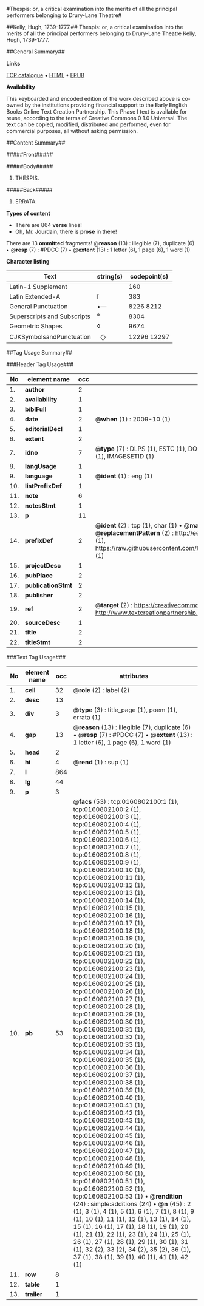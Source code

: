 #Thespis: or, a critical examination into the merits of all the principal performers belonging to Drury-Lane Theatre#

##Kelly, Hugh, 1739-1777.##
Thespis: or, a critical examination into the merits of all the principal performers belonging to Drury-Lane Theatre
Kelly, Hugh, 1739-1777.

##General Summary##

**Links**

[TCP catalogue](http://www.ota.ox.ac.uk/tcp/)  • 
[HTML](http://tei.it.ox.ac.uk/tcp/Texts-HTML/free/004/004773314.html)  • 
[EPUB](http://tei.it.ox.ac.uk/tcp/Texts-EPUB/free/004/004773314.epub)

**Availability**

This keyboarded and encoded edition of the
	       work described above is co-owned by the institutions
	       providing financial support to the Early English Books
	       Online Text Creation Partnership. This Phase I text is
	       available for reuse, according to the terms of Creative
	       Commons 0 1.0 Universal. The text can be copied,
	       modified, distributed and performed, even for
	       commercial purposes, all without asking permission.


##Content Summary##

#####Front#####

#####Body#####

1. THESPIS.

#####Back#####

1. ERRATA.

**Types of content**

  * There are 864 **verse** lines!
  * Oh, Mr. Jourdain, there is **prose** in there!

There are 13 **ommitted** fragments! 
 @__reason__ (13) : illegible (7), duplicate (6)  •  @__resp__ (7) : #PDCC (7)  •  @__extent__ (13) : 1 letter (6), 1 page (6), 1 word (1)

**Character listing**


|Text|string(s)|codepoint(s)|
|---|---|---|
|Latin-1 Supplement| |160|
|Latin Extended-A|ſ|383|
|General Punctuation|•—|8226 8212|
|Superscripts             and Subscripts|⁰|8304|
|Geometric Shapes|◊|9674|
|CJKSymbolsandPunctuation|〈〉|12296 12297|

##Tag Usage Summary##

###Header Tag Usage###

|No|element name|occ|attributes|
|---|---|---|---|
|1.|__author__|2||
|2.|__availability__|1||
|3.|__biblFull__|1||
|4.|__date__|2| @__when__ (1) : 2009-10 (1)|
|5.|__editorialDecl__|1||
|6.|__extent__|2||
|7.|__idno__|7| @__type__ (7) : DLPS (1), ESTC (1), DOCNO (1), TCP (1), GALEDOCNO (1), CONTENTSET (1), IMAGESETID (1)|
|8.|__langUsage__|1||
|9.|__language__|1| @__ident__ (1) : eng (1)|
|10.|__listPrefixDef__|1||
|11.|__note__|6||
|12.|__notesStmt__|1||
|13.|__p__|11||
|14.|__prefixDef__|2| @__ident__ (2) : tcp (1), char (1)  •  @__matchPattern__ (2) : ([0-9\-]+):([0-9IVX]+) (1), (.+) (1)  •  @__replacementPattern__ (2) : http://eebo.chadwyck.com/downloadtiff?vid=$1&page=$2 (1), https://raw.githubusercontent.com/textcreationpartnership/Texts/master/tcpchars.xml#$1 (1)|
|15.|__projectDesc__|1||
|16.|__pubPlace__|2||
|17.|__publicationStmt__|2||
|18.|__publisher__|2||
|19.|__ref__|2| @__target__ (2) : https://creativecommons.org/publicdomain/zero/1.0/ (1), http://www.textcreationpartnership.org/docs/. (1)|
|20.|__sourceDesc__|1||
|21.|__title__|2||
|22.|__titleStmt__|2||


###Text Tag Usage###

|No|element name|occ|attributes|
|---|---|---|---|
|1.|__cell__|32| @__role__ (2) : label (2)|
|2.|__desc__|13||
|3.|__div__|3| @__type__ (3) : title_page (1), poem (1), errata (1)|
|4.|__gap__|13| @__reason__ (13) : illegible (7), duplicate (6)  •  @__resp__ (7) : #PDCC (7)  •  @__extent__ (13) : 1 letter (6), 1 page (6), 1 word (1)|
|5.|__head__|2||
|6.|__hi__|4| @__rend__ (1) : sup (1)|
|7.|__l__|864||
|8.|__lg__|44||
|9.|__p__|3||
|10.|__pb__|53| @__facs__ (53) : tcp:0160802100:1 (1), tcp:0160802100:2 (1), tcp:0160802100:3 (1), tcp:0160802100:4 (1), tcp:0160802100:5 (1), tcp:0160802100:6 (1), tcp:0160802100:7 (1), tcp:0160802100:8 (1), tcp:0160802100:9 (1), tcp:0160802100:10 (1), tcp:0160802100:11 (1), tcp:0160802100:12 (1), tcp:0160802100:13 (1), tcp:0160802100:14 (1), tcp:0160802100:15 (1), tcp:0160802100:16 (1), tcp:0160802100:17 (1), tcp:0160802100:18 (1), tcp:0160802100:19 (1), tcp:0160802100:20 (1), tcp:0160802100:21 (1), tcp:0160802100:22 (1), tcp:0160802100:23 (1), tcp:0160802100:24 (1), tcp:0160802100:25 (1), tcp:0160802100:26 (1), tcp:0160802100:27 (1), tcp:0160802100:28 (1), tcp:0160802100:29 (1), tcp:0160802100:30 (1), tcp:0160802100:31 (1), tcp:0160802100:32 (1), tcp:0160802100:33 (1), tcp:0160802100:34 (1), tcp:0160802100:35 (1), tcp:0160802100:36 (1), tcp:0160802100:37 (1), tcp:0160802100:38 (1), tcp:0160802100:39 (1), tcp:0160802100:40 (1), tcp:0160802100:41 (1), tcp:0160802100:42 (1), tcp:0160802100:43 (1), tcp:0160802100:44 (1), tcp:0160802100:45 (1), tcp:0160802100:46 (1), tcp:0160802100:47 (1), tcp:0160802100:48 (1), tcp:0160802100:49 (1), tcp:0160802100:50 (1), tcp:0160802100:51 (1), tcp:0160802100:52 (1), tcp:0160802100:53 (1)  •  @__rendition__ (24) : simple:additions (24)  •  @__n__ (45) : 2 (1), 3 (1), 4 (1), 5 (1), 6 (1), 7 (1), 8 (1), 9 (1), 10 (1), 11 (1), 12 (1), 13 (1), 14 (1), 15 (1), 16 (1), 17 (1), 18 (1), 19 (1), 20 (1), 21 (1), 22 (1), 23 (1), 24 (1), 25 (1), 26 (1), 27 (1), 28 (1), 29 (1), 30 (1), 31 (1), 32 (2), 33 (2), 34 (2), 35 (2), 36 (1), 37 (1), 38 (1), 39 (1), 40 (1), 41 (1), 42 (1)|
|11.|__row__|8||
|12.|__table__|1||
|13.|__trailer__|1||
